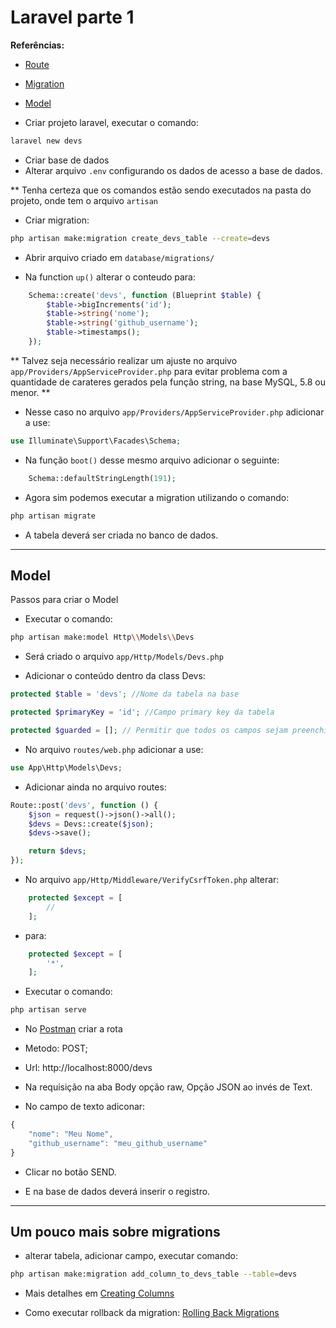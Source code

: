 <h1>Laravel parte 1</h1>

<strong>Referências:</strong>

- [Route](https://laravel.com/docs/6.x/routing)
- [Migration](https://laravel.com/docs/6.x/migrations)
- [Model](https://laravel.com/docs/6.x/eloquent#defining-models)

- Criar projeto laravel, executar o comando:

```bash
laravel new devs
```

- Criar base de dados
- Alterar arquivo ```.env``` configurando os dados de acesso a base de dados.

** Tenha certeza que os comandos estão sendo executados na pasta do projeto, onde tem o arquivo ```artisan```

- Criar migration:

```bash
php artisan make:migration create_devs_table --create=devs
```

- Abrir arquivo criado em ```database/migrations/```

- Na function ```up()``` alterar o conteudo para:

```php
    Schema::create('devs', function (Blueprint $table) {
        $table->bigIncrements('id');
        $table->string('nome');
        $table->string('github_username');
        $table->timestamps();
    });
```

** Talvez seja necessário realizar um ajuste no arquivo ```app/Providers/AppServiceProvider.php``` para evitar problema com a quantidade de carateres gerados pela função string, na base MySQL, 5.8 ou menor. **

- Nesse caso no arquivo ```app/Providers/AppServiceProvider.php``` adicionar a use:

```php
use Illuminate\Support\Facades\Schema;
```

- Na função ```boot()``` desse mesmo arquivo adicionar o seguinte:

```php
    Schema::defaultStringLength(191);
```

- Agora sim podemos executar a migration utilizando o comando:

```bash
php artisan migrate
```

- A tabela deverá ser criada no banco de dados.

---

<h2>Model</h2>

<p>Passos para criar o Model</p>

- Executar o comando:

```bash
php artisan make:model Http\\Models\\Devs 
```

- Será criado o arquivo ```app/Http/Models/Devs.php```

- Adicionar o conteúdo dentro da class Devs:

```php
protected $table = 'devs'; //Nome da tabela na base

protected $primaryKey = 'id'; //Campo primary key da tabela

protected $guarded = []; // Permitir que todos os campos sejam preenchidos
```

- No arquivo ```routes/web.php``` adicionar a use:

```php
use App\Http\Models\Devs;
```

- Adicionar ainda no arquivo routes:

```php
Route::post('devs', function () {
    $json = request()->json()->all();
    $devs = Devs::create($json);
    $devs->save();

    return $devs;
});
```

- No arquivo ```app/Http/Middleware/VerifyCsrfToken.php``` alterar:

```php
    protected $except = [
        //
    ];
```

- para:

```php
    protected $except = [
        '*',
    ];
```


- Executar o comando:

```bash
php artisan serve
```

- No [Postman](https://www.postman.com/) criar a rota

- Metodo: POST;
- Url: http://localhost:8000/devs
- Na requisição na aba Body opção raw, Opção JSON ao invés de Text.
- No campo de texto adiconar:

```js
{
    "nome": "Meu Nome",
    "github_username": "meu_github_username"
}
```

- Clicar no botão SEND.

- E na base de dados deverá inserir o registro.

---

<h2>Um pouco mais sobre migrations</h2>

- alterar tabela, adicionar campo, executar comando:

```bash
php artisan make:migration add_column_to_devs_table --table=devs
```

- Mais detalhes em [Creating Columns](https://laravel.com/docs/6.x/migrations#creating-columns)

- Como executar rollback da migration:
[Rolling Back Migrations](https://laravel.com/docs/6.x/migrations#rolling-back-migrations)

